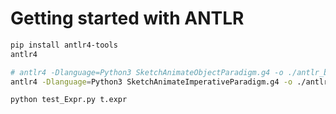 # Getting started with ANTLR

```bash
pip install antlr4-tools
antlr4
```

```bash
# antlr4 -Dlanguage=Python3 SketchAnimateObjectParadigm.g4 -o ./antlr_build -visitor
antlr4 -Dlanguage=Python3 SketchAnimateImperativeParadigm.g4 -o ./antlr_build -visitor
```

```bash
python test_Expr.py t.expr
```
